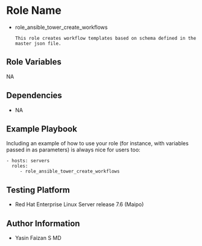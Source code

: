 Role Name
=========

- role_ansible_tower_create_workflows

      This role creates workflow templates based on schema defined in the master json file.

Role Variables
--------------

NA

Dependencies
------------

- NA

Example Playbook
----------------

Including an example of how to use your role (for instance, with variables passed in as parameters) is always nice for users too:

    - hosts: servers
      roles:
         - role_ansible_tower_create_workflows

Testing Platform
----------------

- Red Hat Enterprise Linux Server release 7.6 (Maipo)

Author Information
------------------

- Yasin Faizan S MD
